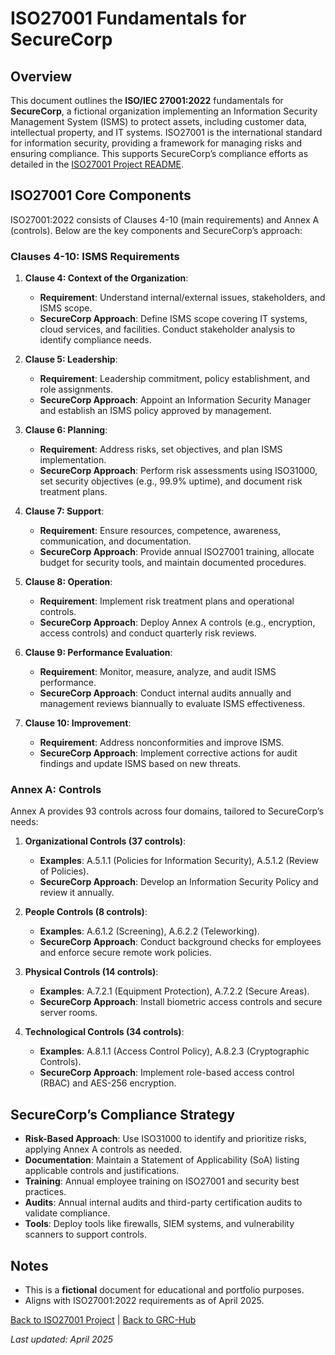 # ISO27001 Fundamentals for SecureCorp

## Overview
This document outlines the **ISO/IEC 27001:2022** fundamentals for **SecureCorp**, a fictional organization implementing an Information Security Management System (ISMS) to protect assets, including customer data, intellectual property, and IT systems. ISO27001 is the international standard for information security, providing a framework for managing risks and ensuring compliance. This supports SecureCorp’s compliance efforts as detailed in the [ISO27001 Project README](../readme.md).

## ISO27001 Core Components
ISO27001:2022 consists of Clauses 4-10 (main requirements) and Annex A (controls). Below are the key components and SecureCorp’s approach:

### Clauses 4-10: ISMS Requirements
1. **Clause 4: Context of the Organization**:
   - **Requirement**: Understand internal/external issues, stakeholders, and ISMS scope.
   - **SecureCorp Approach**: Define ISMS scope covering IT systems, cloud services, and facilities. Conduct stakeholder analysis to identify compliance needs.

2. **Clause 5: Leadership**:
   - **Requirement**: Leadership commitment, policy establishment, and role assignments.
   - **SecureCorp Approach**: Appoint an Information Security Manager and establish an ISMS policy approved by management.

3. **Clause 6: Planning**:
   - **Requirement**: Address risks, set objectives, and plan ISMS implementation.
   - **SecureCorp Approach**: Perform risk assessments using ISO31000, set security objectives (e.g., 99.9% uptime), and document risk treatment plans.

4. **Clause 7: Support**:
   - **Requirement**: Ensure resources, competence, awareness, communication, and documentation.
   - **SecureCorp Approach**: Provide annual ISO27001 training, allocate budget for security tools, and maintain documented procedures.

5. **Clause 8: Operation**:
   - **Requirement**: Implement risk treatment plans and operational controls.
   - **SecureCorp Approach**: Deploy Annex A controls (e.g., encryption, access controls) and conduct quarterly risk reviews.

6. **Clause 9: Performance Evaluation**:
   - **Requirement**: Monitor, measure, analyze, and audit ISMS performance.
   - **SecureCorp Approach**: Conduct internal audits annually and management reviews biannually to evaluate ISMS effectiveness.

7. **Clause 10: Improvement**:
   - **Requirement**: Address nonconformities and improve ISMS.
   - **SecureCorp Approach**: Implement corrective actions for audit findings and update ISMS based on new threats.

### Annex A: Controls
Annex A provides 93 controls across four domains, tailored to SecureCorp’s needs:
1. **Organizational Controls (37 controls)**:
   - **Examples**: A.5.1.1 (Policies for Information Security), A.5.1.2 (Review of Policies).
   - **SecureCorp Approach**: Develop an Information Security Policy and review it annually.

2. **People Controls (8 controls)**:
   - **Examples**: A.6.1.2 (Screening), A.6.2.2 (Teleworking).
   - **SecureCorp Approach**: Conduct background checks for employees and enforce secure remote work policies.

3. **Physical Controls (14 controls)**:
   - **Examples**: A.7.2.1 (Equipment Protection), A.7.2.2 (Secure Areas).
   - **SecureCorp Approach**: Install biometric access controls and secure server rooms.

4. **Technological Controls (34 controls)**:
   - **Examples**: A.8.1.1 (Access Control Policy), A.8.2.3 (Cryptographic Controls).
   - **SecureCorp Approach**: Implement role-based access control (RBAC) and AES-256 encryption.

## SecureCorp’s Compliance Strategy
- **Risk-Based Approach**: Use ISO31000 to identify and prioritize risks, applying Annex A controls as needed.
- **Documentation**: Maintain a Statement of Applicability (SoA) listing applicable controls and justifications.
- **Training**: Annual employee training on ISO27001 and security best practices.
- **Audits**: Annual internal audits and third-party certification audits to validate compliance.
- **Tools**: Deploy tools like firewalls, SIEM systems, and vulnerability scanners to support controls.

## Notes
- This is a **fictional** document for educational and portfolio purposes.
- Aligns with ISO27001:2022 requirements as of April 2025.

[Back to ISO27001 Project](../readme.md) | [Back to GRC-Hub](../../README.md)

*Last updated: April 2025*
